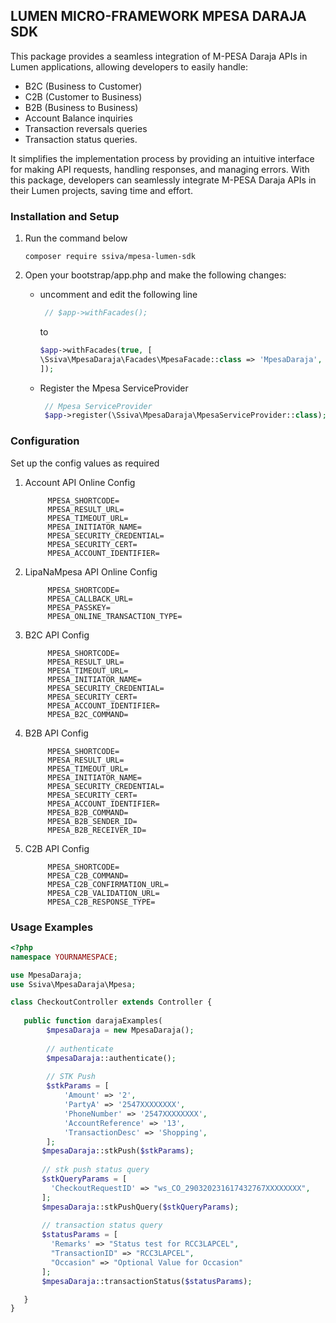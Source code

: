 ## LUMEN MICRO-FRAMEWORK MPESA DARAJA SDK

This package provides a seamless integration of M-PESA Daraja APIs in Lumen applications, allowing developers to easily handle:

- B2C (Business to Customer)
- C2B (Customer to Business)
- B2B (Business to Business)
- Account Balance inquiries
- Transaction reversals queries
- Transaction status queries.

It simplifies the implementation process by providing an intuitive interface for making API requests, handling responses, and managing errors.
With this package, developers can seamlessly integrate M-PESA Daraja APIs in their Lumen projects, saving time and effort.


### Installation and Setup
1) Run the command below

    ```
    composer require ssiva/mpesa-lumen-sdk
    ```

2) Open your bootstrap/app.php and make the following changes:
   - uncomment and edit the following line
   
        ```php
         // $app->withFacades();
        ```
        to 
        ```php
        $app->withFacades(true, [
        \Ssiva\MpesaDaraja\Facades\MpesaFacade::class => 'MpesaDaraja',
        ]);
        ```

   - Register the Mpesa ServiceProvider
     ```php
      // Mpesa ServiceProvider
      $app->register(\Ssiva\MpesaDaraja\MpesaServiceProvider::class);
     ```

### Configuration

Set up the config values as required

1) Account API Online Config
   ```dotenv
        MPESA_SHORTCODE=
        MPESA_RESULT_URL=
        MPESA_TIMEOUT_URL=
        MPESA_INITIATOR_NAME=
        MPESA_SECURITY_CREDENTIAL=
        MPESA_SECURITY_CERT=
        MPESA_ACCOUNT_IDENTIFIER=
   ```

2) LipaNaMpesa API Online Config
   ```dotenv
        MPESA_SHORTCODE=
        MPESA_CALLBACK_URL=
        MPESA_PASSKEY=
        MPESA_ONLINE_TRANSACTION_TYPE=
   ```

3) B2C API Config
   ```dotenv
        MPESA_SHORTCODE=
        MPESA_RESULT_URL=
        MPESA_TIMEOUT_URL=
        MPESA_INITIATOR_NAME=
        MPESA_SECURITY_CREDENTIAL=
        MPESA_SECURITY_CERT=
        MPESA_ACCOUNT_IDENTIFIER=
        MPESA_B2C_COMMAND=
   ```

4) B2B API Config
   ```dotenv
        MPESA_SHORTCODE=
        MPESA_RESULT_URL=
        MPESA_TIMEOUT_URL=
        MPESA_INITIATOR_NAME=
        MPESA_SECURITY_CREDENTIAL=
        MPESA_SECURITY_CERT=
        MPESA_ACCOUNT_IDENTIFIER=
        MPESA_B2B_COMMAND=
        MPESA_B2B_SENDER_ID=
        MPESA_B2B_RECEIVER_ID=
   ```

5) C2B API Config
   ```dotenv
        MPESA_SHORTCODE=
        MPESA_C2B_COMMAND=
        MPESA_C2B_CONFIRMATION_URL=
        MPESA_C2B_VALIDATION_URL=
        MPESA_C2B_RESPONSE_TYPE=
   ```

### Usage Examples

```php
<?php
namespace YOURNAMESPACE;

use MpesaDaraja; 
use Ssiva\MpesaDaraja\Mpesa;

class CheckoutController extends Controller {
   
   public function darajaExamples(
        $mpesaDaraja = new MpesaDaraja();
        
        // authenticate
        $mpesaDaraja::authenticate();
        
        // STK Push
        $stkParams = [
            'Amount' => '2',
            'PartyA' => '2547XXXXXXXX',
            'PhoneNumber' => '2547XXXXXXXX',
            'AccountReference' => '13',
            'TransactionDesc' => 'Shopping',
        ];
       $mpesaDaraja::stkPush($stkParams);
       
       // stk push status query
       $stkQueryParams = [
         'CheckoutRequestID' => "ws_CO_290320231617432767XXXXXXXX",
       ];
       $mpesaDaraja::stkPushQuery($stkQueryParams);
       
       // transaction status query
       $statusParams = [
         'Remarks' => "Status test for RCC3LAPCEL",
         "TransactionID" => "RCC3LAPCEL",
         "Occasion" => "Optional Value for Occasion"
       ];
       $mpesaDaraja::transactionStatus($statusParams);

   }
}

```